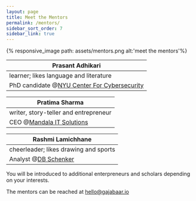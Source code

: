 ```yaml
---
layout: page
title: Meet the Mentors
permalink: /mentors/
sidebar_sort_order: 7
sidebar_link: true
---
```


{% responsive_image path: assets/mentors.png alt:'meet the mentors'%}

|Prasant Adhikari
|-----
|learner; likes language and literature|
|PhD candidate @[NYU Center For Cybersecurity](https://www.nyu.edu/)|

|Pratima Sharma
|-----
|writer, story-teller and entrepreneur|
|CEO @[Mandala IT Solutions](https://mandalaitsolutions.com/)|

|Rashmi Lamichhane
|-----
|cheerleader; likes drawing and sports|
|Analyst @[DB Schenker](https://www.dbschenker.com/global)|

You will be introduced to additional enterpreneurs and scholars depending on your interests.

The mentors can be reached at [hello@gajabaar.io](mailto:hello@gajbaar.io)
